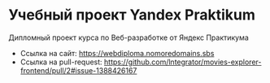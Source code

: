 # Учебный проект Yandex Praktikum

Дипломный проект курса по Веб-разработке от Яндекс Практикума

- Ссылка на сайт: https://webdiploma.nomoredomains.sbs
- Ссылка на pull-request: https://github.com/lntegrator/movies-explorer-frontend/pull/2#issue-1388426167